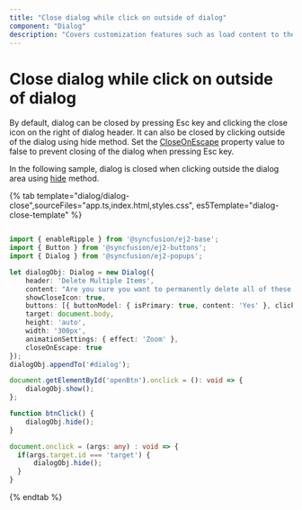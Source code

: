 ```yaml
---
title: "Close dialog while click on outside of dialog"
component: "Dialog"
description: "Covers customization features such as load content to the dialog from external sources, built-in alert, and confirmation model dialog."
---
```


# Close dialog while click on outside of dialog

By default, dialog can be closed by pressing Esc key and clicking the close icon on the right of dialog header. It can also be closed by clicking outside of the dialog using hide method.
Set the [CloseOnEscape](../../api/dialog/#closeonescape) property value to false to prevent closing of the dialog when pressing Esc key.

In the following sample, dialog is closed when clicking outside the dialog area using [hide](../../api/dialog/#hide) method.

{% tab template="dialog/dialog-close",sourceFiles="app.ts,index.html,styles.css", es5Template="dialog-close-template" %}

```typescript

import { enableRipple } from '@syncfusion/ej2-base';
import { Button } from '@syncfusion/ej2-buttons';
import { Dialog } from '@syncfusion/ej2-popups';

let dialogObj: Dialog = new Dialog({
    header: 'Delete Multiple Items',
    content: "Are you sure you want to permanently delete all of these items?",
    showCloseIcon: true,
    buttons: [{ buttonModel: { isPrimary: true, content: 'Yes' }, click: btnClick }, { buttonModel: { content: 'No' }, click: btnClick }],
    target: document.body,
    height: 'auto',
    width: '300px',
    animationSettings: { effect: 'Zoom' },
    closeOnEscape: true
});
dialogObj.appendTo('#dialog');

document.getElementById('openBtn').onclick = (): void => {
    dialogObj.show();
};

function btnClick() {
    dialogObj.hide();
}

document.onclick = (args: any) : void => {
  if(args.target.id === 'target') {
      dialogObj.hide();
  }
}

```

{% endtab %}